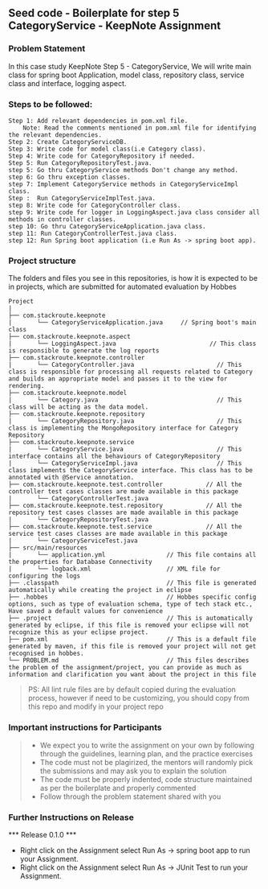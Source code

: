 ## Seed code - Boilerplate for step 5 CategoryService - KeepNote Assignment

### Problem Statement

In this case study KeepNote Step 5 - CategoryService, We will write main class for spring boot Application, model class, repository class, service class and interface, logging aspect.

### Steps to be followed:

    Step 1: Add relevant dependencies in pom.xml file. 
        Note: Read the comments mentioned in pom.xml file for identifying the relevant dependencies.
    Step 2: Create CategoryServiceDB.
    Step 3: Write code for model class(i.e Category class).
    Step 4: Write code for CategoryRepository if needed.
    Step 5: Run CategoryRepositoryTest.java. 
    step 5: Go thru CategoryService methods Don't change any method.
    step 6: Go thru exception classes.
    step 7: Implement CategoryService methods in CategoryServiceImpl class.
    Step :  Run CategoryServiceImplTest.java.
    step 8: Write code for CategoryController class.
    step 9: Write code for logger in LoggingAspect.java class consider all methods in controller classes.
    step 10: Go thru CategoryServiceApplication.java class.
    step 11: Run CategoryControllerTest.java class.
    step 12: Run Spring boot application (i.e Run As -> spring boot app).


### Project structure

The folders and files you see in this repositories, is how it is expected to be in projects, which are submitted for automated evaluation by Hobbes

    Project
	|
	├── com.stackroute.keepnote
	|	    └── CategoryServiceApplication.java     // Spring boot's main class
	├── com.stackroute.keepnote.aspect
	|	    └── LoggingAspect.java                          // This class is responsible to generate the log reports
	├── com.stackroute.keepnote.controller
	|		└── CategoryController.java                       // This class is responsible for processing all requests related to Category and builds an appropriate model and passes it to the view for rendering.
	├── com.stackroute.keepnote.model
	|		└── Category.java                                 // This class will be acting as the data model.
	├── com.stackroute.keepnote.repository
	|		└── CategoryRepository.java                       // This class is implementing the MongoRepository interface for Category Repository
	├── com.stackroute.keepnote.service
	|		└── CategoryService.java                          // This interface contains all the behaviours of CategoryRepository
	|		└── CategoryServiceImpl.java                      // This class implements the CategoryService interface. This class has to be annotated with @Service annotation.
	├── com.stackroute.keepnote.test.controller            // All the controller test cases classes are made available in this package
	|		└── CategoryControllerTest.java
	├── com.stackroute.keepnote.test.repository            // All the repository test cases classes are made available in this package
	|		└── CategoryRepositoryTest.java
	├── com.stackroute.keepnote.test.service               // All the service test cases classes are made available in this package
	|		└── CategoryServiceTest.java
	├── src/main/resources
	|		└── application.yml                 // This file contains all the properties for Database Connectivity
	|		└── logback.xml                     // XML file for configuring the logs
	├── .classpath			                    // This file is generated automatically while creating the project in eclipse
	├── .hobbes   			                    // Hobbes specific config options, such as type of evaluation schema, type of tech stack etc., Have saved a default values for convenience
	├── .project			                    // This is automatically generated by eclipse, if this file is removed your eclipse will not recognize this as your eclipse project. 
	├── pom.xml 			                    // This is a default file generated by maven, if this file is removed your project will not get recognised in hobbes.
	└── PROBLEM.md  		                    // This files describes the problem of the assignment/project, you can provide as much as information and clarification you want about the project in this file

> PS: All lint rule files are by default copied during the evaluation process, however if need to be customizing, you should copy from this repo and modify in your project repo

### Important instructions for Participants
> - We expect you to write the assignment on your own by following through the guidelines, learning plan, and the practice exercises
> - The code must not be plagirized, the mentors will randomly pick the submissions and may ask you to explain the solution
> - The code must be properly indented, code structure maintained as per the boilerplate and properly commented
> - Follow through the problem statement shared with you

### Further Instructions on Release

*** Release 0.1.0 ***

- Right click on the Assignment select Run As -> spring boot app to run your Assignment.
- Right click on the Assignment select Run As -> JUnit Test to run your Assignment.